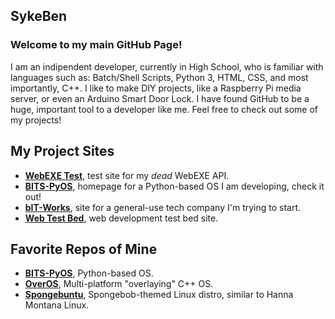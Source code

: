 ## SykeBen
### Welcome to my main GitHub Page!
I am an indipendent developer, currently in High School, who is familiar with languages such as: Batch/Shell Scripts, Python 3, HTML, CSS, and most importantly, C++. I like to make DIY projects, like a Raspberry Pi media server, or even an Arduino Smart Door Lock. I have found GitHub to be a huge, important tool to a developer like me. Feel free to check out some of my projects!

## My Project Sites
- **[WebEXE Test](https://sykeben.github.io/webexetestsite)**, test site for my *dead* WebEXE API.
- **[BITS-PyOS](https://sykeben.github.io/BITS-PyOS)**, homepage for a Python-based OS I am developing, check it out!
- **[bIT-Works](https://bit-works.github.io)**, site for a general-use tech company I'm trying to start.
- **[Web Test Bed](https://sykeben.github.io/WebTestBed)**, web development test bed site.

## Favorite Repos of Mine
- **[BITS-PyOS](https://github.com/sykeben/BITS-PyOS)**, Python-based OS.
- **[OverOS](https://github.com/sykeben/overos)**, Multi-platform "overlaying" C++ OS.
- **[Spongebuntu](https://github.com/sykeben/Spongebuntu)**, Spongebob-themed Linux distro, similar to Hanna Montana Linux.

[Logo]: 33205078.png
